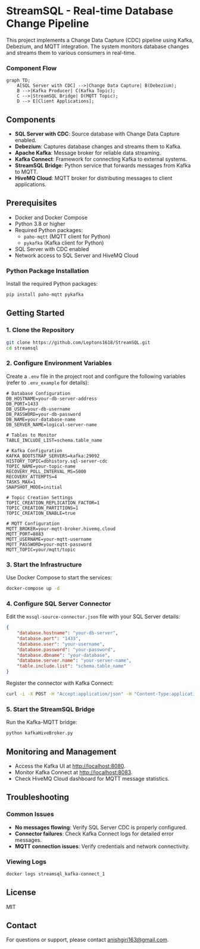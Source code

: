 # StreamSQL - Real-time Database Change Pipeline

This project implements a Change Data Capture (CDC) pipeline using Kafka, Debezium, and MQTT integration. The system monitors database changes and streams them to various consumers in real-time.

### Component Flow

```mermaid
graph TD;
    A[SQL Server with CDC] -->|Change Data Capture| B(Debezium);
    B -->|Kafka Producer| C(Kafka Topic);
    C -->|StreamSQL Bridge| D(MQTT Topic);
    D --> E[Client Applications];
```

## Components

- **SQL Server with CDC**: Source database with Change Data Capture enabled.
- **Debezium**: Captures database changes and streams them to Kafka.
- **Apache Kafka**: Message broker for reliable data streaming.
- **Kafka Connect**: Framework for connecting Kafka to external systems.
- **StreamSQL Bridge**: Python service that forwards messages from Kafka to MQTT.
- **HiveMQ Cloud**: MQTT broker for distributing messages to client applications.

## Prerequisites

- Docker and Docker Compose
- Python 3.8 or higher
- Required Python packages:
  - `paho-mqtt` (MQTT client for Python)
  - `pykafka` (Kafka client for Python)
- SQL Server with CDC enabled
- Network access to SQL Server and HiveMQ Cloud

### Python Package Installation

Install the required Python packages:

```bash
pip install paho-mqtt pykafka
```

## Getting Started

### 1. Clone the Repository

```bash
git clone https://github.com/Leptons1618/StreamSQL.git
cd streamsql
```

### 2. Configure Environment Variables

Create a `.env` file in the project root and configure the following variables (refer to `.env_example` for details):

```plaintext
# Database Configuration
DB_HOSTNAME=your-db-server-address
DB_PORT=1433
DB_USER=your-db-username
DB_PASSWORD=your-db-password
DB_NAME=your-database-name
DB_SERVER_NAME=logical-server-name

# Tables to Monitor
TABLE_INCLUDE_LIST=schema.table_name

# Kafka Configuration
KAFKA_BOOTSTRAP_SERVERS=kafka:29092
HISTORY_TOPIC=dbhistory.sql-server-cdc
TOPIC_NAME=your-topic-name
RECOVERY_POLL_INTERVAL_MS=5000
RECOVERY_ATTEMPTS=4
TASKS_MAX=1
SNAPSHOT_MODE=initial

# Topic Creation Settings
TOPIC_CREATION_REPLICATION_FACTOR=1
TOPIC_CREATION_PARTITIONS=1
TOPIC_CREATION_ENABLE=true

# MQTT Configuration
MQTT_BROKER=your-mqtt-broker.hivemq.cloud
MQTT_PORT=8883
MQTT_USERNAME=your-mqtt-username
MQTT_PASSWORD=your-mqtt-password
MQTT_TOPIC=your/mqtt/topic
```

### 3. Start the Infrastructure

Use Docker Compose to start the services:

```bash
docker-compose up -d
```

### 4. Configure SQL Server Connector

Edit the `mssql-source-connector.json` file with your SQL Server details:

```json
{
    "database.hostname": "your-db-server",
    "database.port": "1433",
    "database.user": "your-username",
    "database.password": "your-password",
    "database.dbname": "your-database",
    "database.server.name": "your-server-name",
    "table.include.list": "schema.table_name"
}
```

Register the connector with Kafka Connect:

```bash
curl -i -X POST -H "Accept:application/json" -H "Content-Type:application/json" --data @mssql-source-connector.json http://localhost:8083/connectors
```

### 5. Start the StreamSQL Bridge

Run the Kafka-MQTT bridge:

```bash
python kafkaHiveBroker.py
```

## Monitoring and Management

- Access the Kafka UI at [http://localhost:8080](http://localhost:8080).
- Monitor Kafka Connect at [http://localhost:8083](http://localhost:8083).
- Check HiveMQ Cloud dashboard for MQTT message statistics.

## Troubleshooting

### Common Issues

- **No messages flowing**: Verify SQL Server CDC is properly configured.
- **Connector failures**: Check Kafka Connect logs for detailed error messages.
- **MQTT connection issues**: Verify credentials and network connectivity.

### Viewing Logs

```bash
docker logs streamsql_kafka-connect_1
```

## License

MIT

## Contact

For questions or support, please contact [anishgiri163@gmail.com](mailto:anishgiri163@gmail.com).